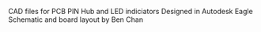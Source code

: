 CAD files for PCB PIN Hub and LED indiciators
Designed in Autodesk Eagle
Schematic and board layout by Ben Chan
